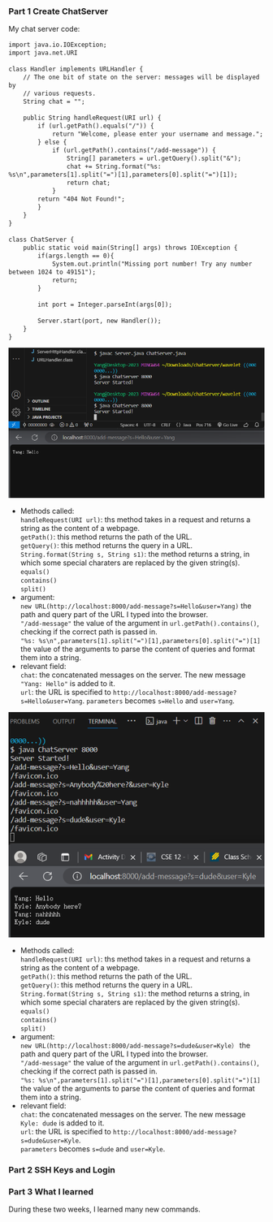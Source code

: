 ### Part 1 Create ChatServer
My chat server code: 

    import java.io.IOException;
    import java.net.URI
    
    class Handler implements URLHandler {
        // The one bit of state on the server: messages will be displayed by
        // various requests.
        String chat = "";

        public String handleRequest(URI url) {
            if (url.getPath().equals("/")) {
                return "Welcome, please enter your username and message.";
            } else {
                if (url.getPath().contains("/add-message")) {
                    String[] parameters = url.getQuery().split("&");
                    chat += String.format("%s: %s\n",parameters[1].split("=")[1],parameters[0].split("=")[1]);
                    return chat;
                }
            return "404 Not Found!";
            }
        }
    }

    class ChatServer {
        public static void main(String[] args) throws IOException {
            if(args.length == 0){
                System.out.println("Missing port number! Try any number between 1024 to 49151");
                return;
            }

            int port = Integer.parseInt(args[0]);

            Server.start(port, new Handler());
        }
    }


![Image](chat1.png)  
- Methods called:  <br>
    `handleRequest(URI url)`: ths method takes in a request and returns a string as the content of a webpage.  <br>
    `getPath()`: this method returns the path of the URL.  <br>
    `getQuery()`: this method returns the query in a URL.  <br>
    `String.format(String s, String s1)`: the method returns a string, in which some special charaters are replaced by the given string(s).<br>
    `equals()` <br>
    `contains()` <br>
    `split()` <br>
- argument:  <br>
    `new URL(http://localhost:8000/add-message?s=Hello&user=Yang)` the path and query part of the URL
   I typed into the browser.   <br>
   `"/add-message"` the value of the argument in `url.getPath().contains()`, checking if the correct path is passed in. <br>
   `"%s: %s\n",parameters[1].split("=")[1],parameters[0].split("=")[1]` the value of the arguments to parse the content of queries and format them into a string. <br>
- relevant field: <br>
    `chat`: the concatenated messages on the server. The new message `"Yang: Hello"` is added to it. <br>
    `url`: the URL is specified to `http://localhost:8000/add-message?s=Hello&user=Yang`.
    `parameters` becomes `s=Hello` and `user=Yang`.
    

![Image](chat2.png)  
- Methods called:  <br>
    `handleRequest(URI url)`: ths method takes in a request and returns a string as the content of a webpage.  <br>
    `getPath()`: this method returns the path of the URL.  <br>
    `getQuery()`: this method returns the query in a URL.  <br>
    `String.format(String s, String s1)`: the method returns a string, in which some special charaters are replaced by the given string(s).<br>
    `equals()` <br>
    `contains()` <br>
    `split()` <br>
- argument:  <br>
    `new URL(http://localhost:8000/add-message?s=dude&user=Kyle）` the path and query part of the URL
   I typed into the browser.   <br>
   `"/add-message"` the value of the argument in `url.getPath().contains()`, checking if the correct path is passed in. <br>
   `"%s: %s\n",parameters[1].split("=")[1],parameters[0].split("=")[1]` the value of the arguments to parse the content of queries and format them into a string. <br>
- relevant field: <br>
    `chat`: the concatenated messages on the server. The new message `Kyle: dude` is added to it. <br>
    `url`: the URL is specified to `http://localhost:8000/add-message?s=dude&user=Kyle`. <br>
    `parameters` becomes `s=dude` and `user=Kyle`. <br>




### Part 2 SSH Keys and Login

### Part 3 What I learned
During these two weeks, I learned many new commands.

